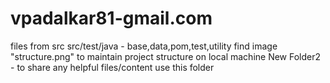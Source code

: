 # vpadalkar81-gmail.com
files from src
src/test/java - base,data,pom,test,utility
find image "structure.png" to maintain project structure on local machine
New Folder2 - to share any helpful files/content use this folder
